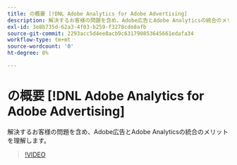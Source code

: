 ```yaml
---
title: の概要 [!DNL Adobe Analytics for Adobe Advertising]
description: 解決するお客様の問題を含め、Adobe広告とAdobe Analyticsの統合のメリットを理解します。
exl-id: 3e8b735d-62a3-4f03-b259-f3278cde8afb
source-git-commit: 2293acc5d4ee8acb9c631790853645661edafa34
workflow-type: tm+mt
source-wordcount: '0'
ht-degree: 0%

---
```


# の概要 [!DNL Adobe Analytics for Adobe Advertising]

解決するお客様の問題を含め、Adobe広告とAdobe Analyticsの統合のメリットを理解します。

>[!VIDEO](https://video.tv.adobe.com/v/33491)

